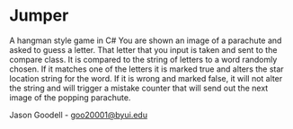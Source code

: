 # Jumper
A hangman style game in C#
You are shown an image of a parachute and asked to guess a letter. That letter that you input is taken and sent to the compare class. It is compared to the string of letters to a word randomly chosen. If it matches one of the letters it is marked true and alters the star location string for the word. If it is wrong and marked false, it will not alter the string and will trigger a mistake counter that will send out the next image of the popping parachute. 



Jason Goodell - goo20001@byui.edu